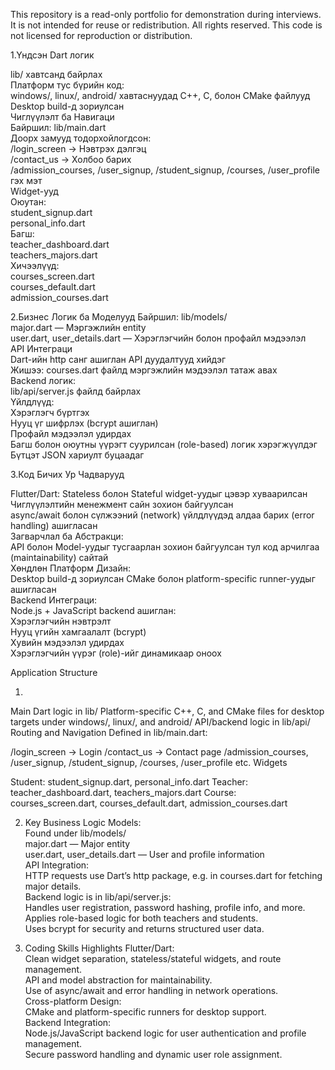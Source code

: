 This repository is a read-only portfolio for demonstration during interviews. It is not intended for reuse or redistribution. 
All rights reserved. This code is not licensed for reproduction or distribution.
  
  
  1.Үндсэн Dart логик
  
  lib/ хавтсанд байрлах  
  Платформ тус бүрийн код:  
  windows/, linux/, android/ хавтаснуудад C++, C, болон CMake файлууд  
  Desktop build-д зориулсан  
  Чиглүүлэлт ба Навигаци  
  Байршил: lib/main.dart  
  Доорх замууд тодорхойлогдсон:  
  /login_screen → Нэвтрэх дэлгэц  
  /contact_us → Холбоо барих  
  /admission_courses, /user_signup, /student_signup, /courses, /user_profile гэх мэт  
  Widget-ууд  
  Оюутан:  
  student_signup.dart  
  personal_info.dart  
  Багш:  
  teacher_dashboard.dart  
  teachers_majors.dart  
  Хичээлүүд:  
  courses_screen.dart  
  courses_default.dart  
  admission_courses.dart  

  2.Бизнес Логик ба Моделууд
  Байршил: lib/models/  
  major.dart — Мэргэжлийн entity  
  user.dart, user_details.dart — Хэрэглэгчийн болон профайл мэдээлэл  
  API Интеграци  
  Dart-ийн http санг ашиглан API дуудалтууд хийдэг  
  Жишээ: courses.dart файлд мэргэжлийн мэдээлэл татаж авах  
  Backend логик:  
  lib/api/server.js файлд байрлах  
  Үйлдлүүд:  
  Хэрэглэгч бүртгэх  
  Нууц үг шифрлэх (bcrypt ашиглан)  
  Профайл мэдээлэл удирдах  
  Багш болон оюутны үүрэгт суурилсан (role-based) логик хэрэгжүүлдэг  
  Бүтцэт JSON хариулт буцаадаг  

  3.Код Бичих Ур Чадварууд

  Flutter/Dart:
  Stateless болон Stateful widget-уудыг цэвэр хуваарилсан  
  Чиглүүлэлтийн менежмент сайн зохион байгуулсан  
  async/await болон сүлжээний (network) үйлдлүүдэд алдаа барих (error handling) ашигласан  
  Загварчлал ба Абстракци:  
  API болон Model-уудыг тусгаарлан зохион байгуулсан тул код арчилгаа (maintainability) сайтай  
  Хөндлөн Платформ Дизайн:  
  Desktop build-д зориулсан CMake болон platform-specific runner-уудыг ашигласан  
  Backend Интеграци:  
  Node.js + JavaScript backend ашиглан:  
  Хэрэглэгчийн нэвтрэлт  
  Нууц үгийн хамгаалалт (bcrypt)  
  Хувийн мэдээлэл удирдах  
  Хэрэглэгчийн үүрэг (role)-ийг динамикаар оноох  


Application Structure

  1.
  Main Dart logic in lib/
  Platform-specific C++, C, and CMake files for desktop targets under windows/, linux/, and android/
  API/backend logic in lib/api/
  Routing and Navigation
  Defined in lib/main.dart:

  /login_screen → Login
  /contact_us → Contact page
  /admission_courses, /user_signup, /student_signup, /courses, /user_profile etc.
  Widgets
  
  Student: student_signup.dart, personal_info.dart
  Teacher: teacher_dashboard.dart, teachers_majors.dart
  Course: courses_screen.dart, courses_default.dart, admission_courses.dart
    
  2. Key Business Logic
  Models:  
  Found under lib/models/  
  major.dart — Major entity  
  user.dart, user_details.dart — User and profile information  
  API Integration:  
  HTTP requests use Dart’s http package, e.g. in courses.dart for fetching major details.  
  Backend logic is in lib/api/server.js:  
  Handles user registration, password hashing, profile info, and more.  
  Applies role-based logic for both teachers and students.  
  Uses bcrypt for security and returns structured user data.  

  3. Coding Skills Highlights
  Flutter/Dart:  
  Clean widget separation, stateless/stateful widgets, and route management.  
  API and model abstraction for maintainability.  
  Use of async/await and error handling in network operations.  
  Cross-platform Design:  
  CMake and platform-specific runners for desktop support.  
  Backend Integration:  
  Node.js/JavaScript backend logic for user authentication and profile management.  
  Secure password handling and dynamic user role assignment.  

